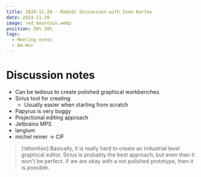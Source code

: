 ```yaml
---
title: 2024-11-28 - RoboSC discussion with Ivan Kurtev
date: 2024-11-28
image: red_mountain.webp
position: 50% 20%
tags:
  - Meeting-notes
  - Ad-Hoc
---
```


# Discussion notes

- Can be tedious to create polished graphical workbenches.
- Sirius tool for creating 
	- Usually easier when starting from scratch
- Papyrus is very buggy
- Projectional editing approach
- Jetbrains MPS
- langium
- michel reiner -> CIF

> [!attention]
> Basically, it is really hard to create an industrial level graphical editor. Sirius is probably the best approach, but even then it won't be perfect. If we are okay with a not polished prototype, then it is possible.
